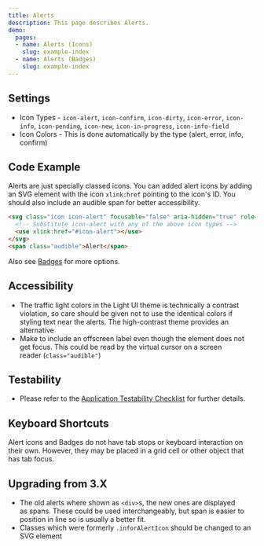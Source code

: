 ```yaml
---
title: Alerts
description: This page describes Alerts.
demo:
  pages:
  - name: Alerts (Icons)
    slug: example-index
  - name: Alerts (Badges)
    slug: example-index
---
```


## Settings

- Icon Types - `icon-alert`, `icon-confirm`, `icon-dirty`, `icon-error`, `icon-info`, `icon-pending`, `icon-new`, `icon-in-progress`, `icon-info-field`
- Icon Colors - This is done automatically by the type (alert, error, info, confirm)

## Code Example

Alerts are just specially classed icons. You can added alert icons by adding an SVG element with the icon `xlink:href` pointing to the icon's ID. You should also include an audible span for better accessibility.

```html
<svg class="icon icon-alert" focusable="false" aria-hidden="true" role="presentation">
  <!-- Substitute icon-alert with any of the above icon types -->
  <use xlink:href="#icon-alert"></use>
</svg>
<span class="audible">Alert</span>

```

Also see [Badges](./badges) for more options.

## Accessibility

- The traffic light colors in the Light UI theme is technically a contrast violation, so care should be given not to use the identical colors if styling text near the alerts. The high-contrast theme provides an alternative
- Make to include an offscreen label even though the element does not get focus. This could be read by the virtual cursor on a screen reader (`class="audible"`)

## Testability

- Please refer to the [Application Testability Checklist](https://design.infor.com/resources/application-testability-checklist) for further details.

## Keyboard Shortcuts

Alert icons and Badges do not have tab stops or keyboard interaction on their own. However, they may be placed in a grid cell or other object that has tab focus.

## Upgrading from 3.X

- The old alerts where shown as `<div>`s, the new ones are displayed as spans. These could be used interchangeably, but span is easier to position in line so is usually a better fit.
- Classes which were formerly `.inforAlertIcon` should be changed to an SVG element

